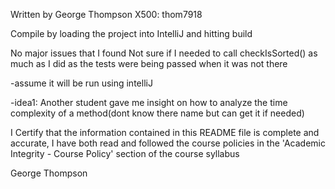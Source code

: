 Written by George Thompson X500: thom7918

Compile by loading the project into IntelliJ and hitting build

No major issues that I found
Not sure if I needed to call checkIsSorted() as much as I did as the tests were being passed when it was not there


-assume it will be run using intelliJ

-idea1: Another student gave me insight on how to analyze the time complexity of a method(dont know there name but can get it if needed)

I Certify that the information contained in this README file is complete and accurate, I have both read and 
followed the course policies in the 'Academic Integrity - Course Policy' section of the course syllabus

George Thompson